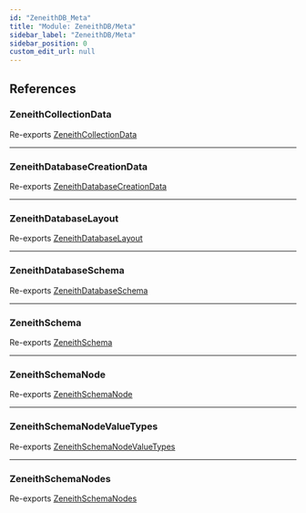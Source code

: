 ```yaml
---
id: "ZeneithDB_Meta"
title: "Module: ZeneithDB/Meta"
sidebar_label: "ZeneithDB/Meta"
sidebar_position: 0
custom_edit_url: null
---
```


## References

### ZeneithCollectionData

Re-exports [ZeneithCollectionData](ZeneithDB_Meta_Database_Database_types.md#zeneithcollectiondata)

___

### ZeneithDatabaseCreationData

Re-exports [ZeneithDatabaseCreationData](ZeneithDB_Meta_Database_Database_types.md#zeneithdatabasecreationdata)

___

### ZeneithDatabaseLayout

Re-exports [ZeneithDatabaseLayout](ZeneithDB_Meta_Database_Database_types.md#zeneithdatabaselayout)

___

### ZeneithDatabaseSchema

Re-exports [ZeneithDatabaseSchema](ZeneithDB_Meta_Zeneith_Database_schema.md#zeneithdatabaseschema)

___

### ZeneithSchema

Re-exports [ZeneithSchema](ZeneithDB_Meta_Database_Schema_types.md#zeneithschema)

___

### ZeneithSchemaNode

Re-exports [ZeneithSchemaNode](ZeneithDB_Meta_Database_Schema_types.md#zeneithschemanode)

___

### ZeneithSchemaNodeValueTypes

Re-exports [ZeneithSchemaNodeValueTypes](ZeneithDB_Meta_Database_Schema_types.md#zeneithschemanodevaluetypes)

___

### ZeneithSchemaNodes

Re-exports [ZeneithSchemaNodes](ZeneithDB_Meta_Database_Schema_types.md#zeneithschemanodes)
